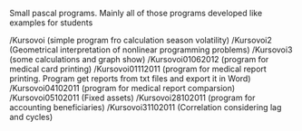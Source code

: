 Small pascal programs. Mainly all of those programs developed like examples for students

/Kursovoi (simple program fro calculation season volatility)
/Kursovoi2 (Geometrical interpretation of nonlinear programming problems)
/Kursovoi3 (some calculations and graph show) /Kursovoi01062012 (program for medical card printing)
/Kursovoi01112011 (program for medical report printing. Program get reports from txt files and export it in Word) 
/Kursovoi04102011 (program for medical report comparsion) 
/Kursovoi05102011 (Fixed assets) 
/Kursovoi28102011 (program for accounting beneficiaries) 
/Kursovoi31102011 (Correlation considering lag and cycles)
